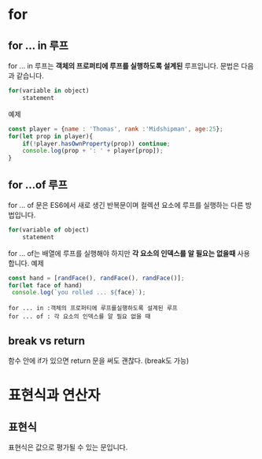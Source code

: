 # for
## for  ... in 루프
for ... in 루프는 **객체의 프로퍼티에 루프를 실행하도록 설계된** 루프입니다. 문법은 다음과 같습니다.
```js
for(variable in object)
    statement
```
예제
```js
const player = {name : 'Thomas', rank :'Midshipman', age:25};
for(let prop in player){
    if(!player.hasOwnProperty(prop)) continue;
    console.log(prop + ': ' + player[prop]);
}
```

## for ...of 루프
for ... of 문은 ES6에서 새로 생긴 반복문이며 컬렉션 요소에 루프를 실행하는 다른 방법입니다.

```js
for(variable of object)
    statement
```

for ... of는 배열에 루프를 실행해야 하지만 **각 요소의 인덱스를 알 필요는 없을때** 사용합니다.
예제
```js
const hand = [randFace(), randFace(), randFace()];
for(let face of hand)
 console.log(`you rolled ... ${face}`);
```
```
for ... in :객체의 프로퍼티에 루프를실행하도록 설계된 루프   
for ... of : 각 요소의 인덱스를 알 필요 없을 때
```

## break vs return
함수 안에 if가 있으면 return 문을 써도 괜찮다. (break도 가능)

# 표현식과 연산자
## 표현식
표현식은 값으로 평가될 수 있는 문입니다.

